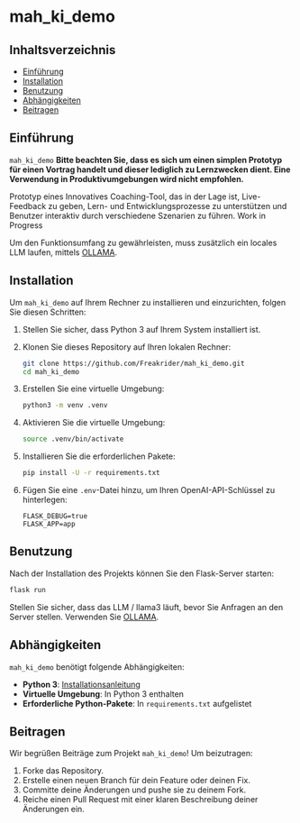 # mah_ki_demo

## Inhaltsverzeichnis

- [Einführung](#einführung)
- [Installation](#installation)
- [Benutzung](#benutzung)
- [Abhängigkeiten](#abhängigkeiten)
- [Beitragen](#beitragen)

## Einführung

`mah_ki_demo` **Bitte beachten Sie, dass es sich um einen simplen Prototyp für einen Vortrag handelt und dieser lediglich zu Lernzwecken dient. Eine Verwendung in Produktivumgebungen wird nicht empfohlen.**
	
Prototyp eines Innovatives Coaching-Tool, das in der Lage ist, Live-Feedback zu geben, Lern- und Entwicklungsprozesse zu unterstützen und Benutzer interaktiv durch verschiedene Szenarien zu führen. Work in Progress

Um den Funktionsumfang zu gewährleisten, muss zusätzlich ein locales LLM laufen, mittels [OLLAMA](https://ollama.com/). 

## Installation

Um `mah_ki_demo` auf Ihrem Rechner zu installieren und einzurichten, folgen Sie diesen Schritten:

1. Stellen Sie sicher, dass Python 3 auf Ihrem System installiert ist.
2. Klonen Sie dieses Repository auf Ihren lokalen Rechner:

    ```bash
    git clone https://github.com/Freakrider/mah_ki_demo.git
    cd mah_ki_demo
    ```

3. Erstellen Sie eine virtuelle Umgebung:

    ```bash
    python3 -m venv .venv
    ```

4. Aktivieren Sie die virtuelle Umgebung:

    ```bash
    source .venv/bin/activate
    ```

5. Installieren Sie die erforderlichen Pakete:

    ```bash
    pip install -U -r requirements.txt
    ```

6. Fügen Sie eine `.env`-Datei hinzu, um Ihren OpenAI-API-Schlüssel zu hinterlegen:

    ```env
    FLASK_DEBUG=true
    FLASK_APP=app
    ```

## Benutzung

Nach der Installation des Projekts können Sie den Flask-Server starten:

```bash
flask run
```

Stellen Sie sicher, dass das LLM / llama3 läuft, bevor Sie Anfragen an den Server stellen. Verwenden Sie [OLLAMA](https://ollama.com/).

## Abhängigkeiten

`mah_ki_demo` benötigt folgende Abhängigkeiten:

- **Python 3**: [Installationsanleitung](https://www.python.org/downloads/)
- **Virtuelle Umgebung**: In Python 3 enthalten
- **Erforderliche Python-Pakete**: In `requirements.txt` aufgelistet

## Beitragen

Wir begrüßen Beiträge zum Projekt `mah_ki_demo`! Um beizutragen:

1. Forke das Repository.
2. Erstelle einen neuen Branch für dein Feature oder deinen Fix.
3. Committe deine Änderungen und pushe sie zu deinem Fork.
4. Reiche einen Pull Request mit einer klaren Beschreibung deiner Änderungen ein.
